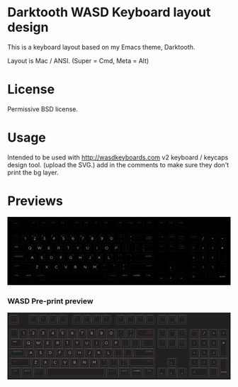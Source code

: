 # Darktooth WASD Keyboard layout design

This is a keyboard layout based on my Emacs theme, Darktooth.

Layout is Mac / ANSI. (Super = Cmd, Meta = Alt)

# License

Permissive BSD license.

# Usage

Intended to be used with http://wasdkeyboards.com v2 keyboard / keycaps design tool. (upload the SVG.) add in the comments to make sure they don't print the bg layer.

# Previews

![](dark-tooth-wasd.png)

### WASD Pre-print preview

![](wasd-preview.jpg)
